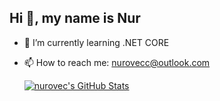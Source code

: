 ## Hi 👋, my name is Nur

- 🌱 I’m currently learning .NET CORE
- 📫 How to reach me: nurovecc@outlook.com

  <a href="https://awesome-github-stats.azurewebsites.net/index.html??cardType=github">    <img  alt="nurovec's GitHub Stats" src="https://awesome-github-stats.azurewebsites.net/user-stats/nurovec?cardType=github" />  </a>
